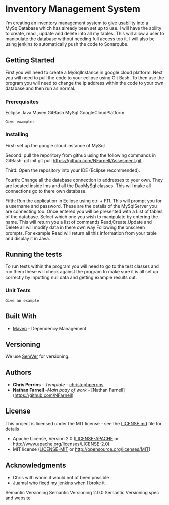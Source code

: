 # Inventory Management System
I'm creating an inventory management system to give usability into a MySqlDatabase which has already been set up to use. I will have the
ability to create, read , update and delete into all my tables. This will allow a user to manipulate the database without needing full
access too it. I will also be using jenkins to automatically push the code to Sonarqube.
## Getting Started
First you will need to create a MySqlInstance in google cloud platform. Next you will need to pull the code to your eclipse using Git Bash. 
To then use the program you will need to change the ip address within the code to your own database and then run as normal.
### Prerequisites
Eclipse
Java
Maven
GitBash
MySql
GoogleCloudPlatform

```
Give examples
```
### Installing
First: set up the google cloud instance of MySql

Second: pull the reporitory from github using the following commands in GitBash:
git init
git pull https://github.com/NFarnell/Assesment.git

Third: Open the repository into your IDE (Eclipse recommended).


Fourth: Change all the database connection ip addresses to your own. They are located inside Ims and all the DaoMySql classes.
This will make all connections go to there own database.

Fifth: Run the application in Eclipse using ctrl + F11. This will prompt you for a username and password. These are the details of the MySqlServer you are
connecting too. Once entered you will be presented with a List of tables of the database. Select which one you wish to manipulate by
entering the name. This will return you a list of commands Read,Create,Update and Delete all will modify data in there own way
Following the onscreen prompts. For example Read will return all this information from your table and display it in Java.

## Running the tests
To run tests within the program you will need to go to the test classes and run them these will check against the program to make sure
it is all set up correctly by inputting null data and getting example results out.
### Unit Tests

```
Give an example
```



## Built With
* [Maven](https://maven.apache.org/) - Dependency Management
## Versioning
We use [SemVer](http://semver.org/) for versioning.
## Authors
* **Chris Perrins** - *Template* - [christophperrins](https://github.com/christophperrins)
* **Nathan Farnell** -*Main body of work* - [Nathan Farnell] (https://github.com/NFarnell)
## License
This project is licensed under the MIT license - see the [LICENSE.md](LICENSE.md) file for details
 * Apache License, Version 2.0
   ([LICENSE-APACHE](LICENSE-APACHE) or http://www.apache.org/licenses/LICENSE-2.0)
 * MIT license
   ([LICENSE-MIT](LICENSE-MIT) or http://opensource.org/licenses/MIT)
## Acknowledgments
* Chris with whom it would not of been possible
* Juamal who fixed my jenkins when I broke it

Semantic Versioning
Semantic Versioning 2.0.0
Semantic Versioning spec and website
